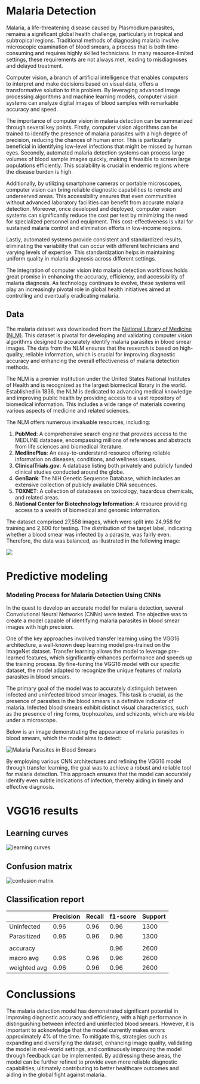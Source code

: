 # Malaria Detection

Malaria, a life-threatening disease caused by Plasmodium parasites, remains a significant global health challenge, particularly in tropical and subtropical regions. Traditional methods of diagnosing malaria involve microscopic examination of blood smears, a process that is both time-consuming and requires highly skilled technicians. In many resource-limited settings, these requirements are not always met, leading to misdiagnoses and delayed treatment.

Computer vision, a branch of artificial intelligence that enables computers to interpret and make decisions based on visual data, offers a transformative solution to this problem. By leveraging advanced image processing algorithms and machine learning models, computer vision systems can analyze digital images of blood samples with remarkable accuracy and speed.

The importance of computer vision in malaria detection can be summarized through several key points. Firstly, computer vision algorithms can be trained to identify the presence of malaria parasites with a high degree of precision, reducing the chances of human error. This is particularly beneficial in identifying low-level infections that might be missed by human eyes. Secondly, automated malaria detection systems can process large volumes of blood sample images quickly, making it feasible to screen large populations efficiently. This scalability is crucial in endemic regions where the disease burden is high.

Additionally, by utilizing smartphone cameras or portable microscopes, computer vision can bring reliable diagnostic capabilities to remote and underserved areas. This accessibility ensures that even communities without advanced laboratory facilities can benefit from accurate malaria detection. Moreover, once developed and deployed, computer vision systems can significantly reduce the cost per test by minimizing the need for specialized personnel and equipment. This cost-effectiveness is vital for sustained malaria control and elimination efforts in low-income regions.

Lastly, automated systems provide consistent and standardized results, eliminating the variability that can occur with different technicians and varying levels of expertise. This standardization helps in maintaining uniform quality in malaria diagnosis across different settings.

The integration of computer vision into malaria detection workflows holds great promise in enhancing the accuracy, efficiency, and accessibility of malaria diagnosis. As technology continues to evolve, these systems will play an increasingly pivotal role in global health initiatives aimed at controlling and eventually eradicating malaria.

## Data

The malaria dataset was downloaded from the [National Library of Medicine (NLM)](https://lhncbc.nlm.nih.gov/LHC-downloads/downloads.html#malaria-datasets). This dataset is pivotal for developing and validating computer vision algorithms designed to accurately identify malaria parasites in blood smear images. The data from the NLM ensures that the research is based on high-quality, reliable information, which is crucial for improving diagnostic accuracy and enhancing the overall effectiveness of malaria detection methods.

The NLM is a premier institution under the United States National Institutes of Health and is recognized as the largest biomedical library in the world. Established in 1836, the NLM is dedicated to advancing medical knowledge and improving public health by providing access to a vast repository of biomedical information. This includes a wide range of materials covering various aspects of medicine and related sciences.

The NLM offers numerous invaluable resources, including:

1. **PubMed**: A comprehensive search engine that provides access to the MEDLINE database, encompassing millions of references and abstracts from life sciences and biomedical literature.
2. **MedlinePlus**: An easy-to-understand resource offering reliable information on diseases, conditions, and wellness issues.
3. **ClinicalTrials.gov**: A database listing both privately and publicly funded clinical studies conducted around the globe.
4. **GenBank**: The NIH Genetic Sequence Database, which includes an extensive collection of publicly available DNA sequences.
5. **TOXNET**: A collection of databases on toxicology, hazardous chemicals, and related areas.
6. **National Center for Biotechnology Information**: A resource providing access to a wealth of biomedical and genomic information.

The dataset comprised 27,558 images, which were split into 24,958 for training and 2,600 for testing. The distribution of the target label, indicating whether a blood smear was infected by a parasite, was fairly even. Therefore, the data was balanced, as illustrated in the following image:

<img src='img/label_distribution.png'>

# Predictive modeling

### Modeling Process for Malaria Detection Using CNNs

In the quest to develop an accurate model for malaria detection, several Convolutional Neural Networks (CNNs) were tested. The objective was to create a model capable of identifying malaria parasites in blood smear images with high precision.

One of the key approaches involved transfer learning using the VGG16 architecture, a well-known deep learning model pre-trained on the ImageNet dataset. Transfer learning allows the model to leverage pre-learned features, which significantly enhances performance and speeds up the training process. By fine-tuning the VGG16 model with our specific dataset, the model adapted to recognize the unique features of malaria parasites in blood smears.

The primary goal of the model was to accurately distinguish between infected and uninfected blood smear images. This task is crucial, as the presence of parasites in the blood smears is a definitive indicator of malaria. Infected blood smears exhibit distinct visual characteristics, such as the presence of ring forms, trophozoites, and schizonts, which are visible under a microscope.

Below is an image demonstrating the appearance of malaria parasites in blood smears, which the model aims to detect:

![Malaria Parasites in Blood Smears](img/blood_smear.png)

By employing various CNN architectures and refining the VGG16 model through transfer learning, the goal was to achieve a robust and reliable tool for malaria detection. This approach ensures that the model can accurately identify even subtle indications of infection, thereby aiding in timely and effective diagnosis.

# VGG16 results

## Learning curves

![learning curves](img/learning_curves.png)

## Confusion matrix
![confusion matrix](img/confusion_matrix.png)

## Classification report

|              | Precision | Recall | f1-score | Support |
|--------------|------------|--------|----------|---------|
| Uninfected            | 0.96       | 0.96   | 0.96     | 1300    |
| Parasitized   | 0.96       | 0.96   | 0.96     | 1300    |
|              |            |        |          |         |
| accuracy     |            |        | 0.96     | 2600    |
| macro avg    | 0.96       | 0.96   | 0.96     | 2600    |
| weighted avg | 0.96       | 0.96   | 0.96     | 2600    |

# Conclussions

The malaria detection model has demonstrated significant potential in improving diagnostic accuracy and efficiency, with a high performance in distinguishing between infected and uninfected blood smears. However, it is important to acknowledge that the model currently makes errors approximately 4% of the time. To mitigate this, strategies such as expanding and diversifying the dataset, enhancing image quality, validating the model in real-world settings, and continuously improving the model through feedback can be implemented. By addressing these areas, the model can be further refined to provide even more reliable diagnostic capabilities, ultimately contributing to better healthcare outcomes and aiding in the global fight against malaria.